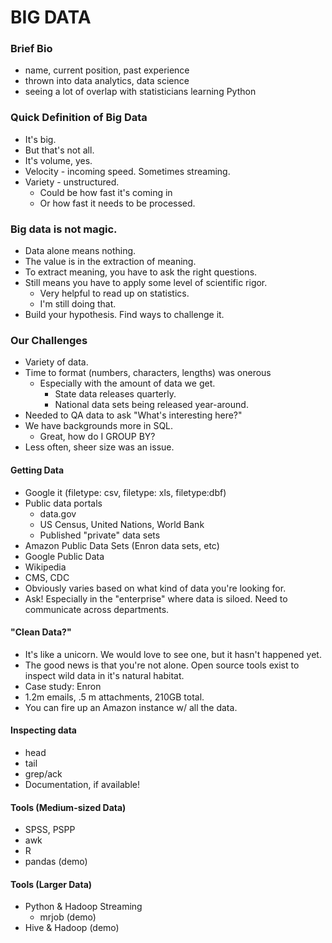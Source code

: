 # BIG DATA

### Brief Bio
* name, current position, past experience
* thrown into data analytics, data science
* seeing a lot of overlap with statisticians learning Python

### Quick Definition of Big Data
* It's big. 
* But that's not all.
* It's volume, yes.
* Velocity - incoming speed. Sometimes streaming.
* Variety - unstructured.
	* Could be how fast it's coming in
	* Or how fast it needs to be processed.

### Big data is not magic.
* Data alone means nothing. 
* The value is in the extraction of meaning.
* To extract meaning, you have to ask the right questions.
* Still means you have to apply some level of scientific rigor.
	* Very helpful to read up on statistics.
	* I'm still doing that.	
* Build your hypothesis. Find ways to challenge it.

### Our Challenges

* Variety of data.
* Time to format (numbers, characters, lengths) was onerous
	* Especially with the amount of data we get.
		* State data releases quarterly.
		* National data sets being released year-around.
* Needed to QA data to ask "What's interesting here?"
* We have backgrounds more in SQL.
	* Great, how do I GROUP BY?
* Less often, sheer size was an issue.

#### Getting Data
* Google it (filetype: csv, filetype: xls, filetype:dbf)
* Public data portals
	* data.gov
	* US Census, United Nations, World Bank
	* Published "private" data sets
* Amazon Public Data Sets (Enron data sets, etc)
* Google Public Data
* Wikipedia
* CMS, CDC
* Obviously varies based on what kind of data you're looking for.
* Ask! Especially in the "enterprise" where data is siloed. Need to communicate across departments.

#### "Clean Data?"
* It's like a unicorn. We would love to see one, but it hasn't happened yet.
* The good news is that you're not alone. Open source tools exist to inspect wild data in it's natural habitat.
* Case study: Enron
* 1.2m emails, .5 m attachments, 210GB total.
* You can fire up an Amazon instance w/ all the data.


#### Inspecting data
* head
* tail
* grep/ack
* Documentation, if available!

#### Tools (Medium-sized Data)
* SPSS, PSPP
* awk
* R
* pandas (demo)

#### Tools (Larger Data)
* Python & Hadoop Streaming
	* mrjob (demo)
* Hive & Hadoop (demo)
